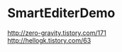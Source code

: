 SmartEditerDemo
===============
http://zero-gravity.tistory.com/171<br/>
http://hellogk.tistory.com/63<br/>
